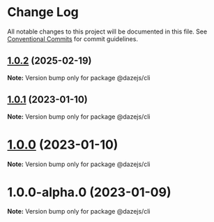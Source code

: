 # Change Log

All notable changes to this project will be documented in this file.
See [Conventional Commits](https://conventionalcommits.org) for commit guidelines.

## [1.0.2](https://github.com/dazejs/daze/compare/@dazejs/cli@1.0.1...@dazejs/cli@1.0.2) (2025-02-19)

**Note:** Version bump only for package @dazejs/cli





## [1.0.1](https://github.com/dazejs/daze/compare/@dazejs/cli@1.0.0-alpha.0...@dazejs/cli@1.0.1) (2023-01-10)

**Note:** Version bump only for package @dazejs/cli





# [1.0.0](https://github.com/dazejs/daze/compare/@dazejs/cli@1.0.0-alpha.0...@dazejs/cli@1.0.0) (2023-01-10)

**Note:** Version bump only for package @dazejs/cli





# 1.0.0-alpha.0 (2023-01-09)

**Note:** Version bump only for package @dazejs/cli
